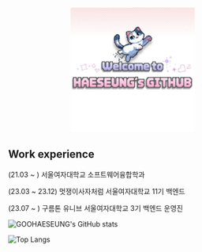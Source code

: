 <div align="center">
  <img src="https://github.com/GOOHAESEUNG/GOOHAESEUNG/blob/main/%EC%A0%9C%EB%AA%A9%EC%9D%84-%EC%9E%85%EB%A0%A5%ED%95%B4%EC%A3%BC%EC%84%B8%EC%9A%94_-005%20(1).png?raw=true" width="50%" />
</div>

## Work experience 
(21.03 ~ ) 서울여자대학교 소프트웨어융합학과

(23.03 ~ 23.12) 멋쟁이사자처럼 서울여자대학교 11기 백엔드

(23.07 ~ ) 구름톤 유니브 서울여자대학교 3기 백엔드 운영진

![GOOHAESEUNG's GitHub stats](https://github-readme-stats.vercel.app/api?username=GOOHAESEUNG&show_icons=true&theme=transparent)


![Top Langs](https://github-readme-stats.vercel.app/api/top-langs/?username=GOOHAESEUNG)
